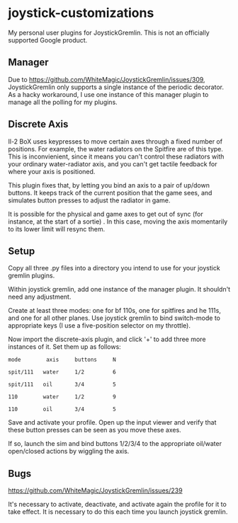 # joystick-customizations

My personal user plugins for JoystickGremlin. This is not an officially supported Google product.

## Manager

Due to https://github.com/WhiteMagic/JoystickGremlin/issues/309, JoystickGremlin
only supports a single instance of the periodic decorator. As a hacky
workaround, I use one instance of this manager plugin to manage all the polling
for my plugins. 

## Discrete Axis

Il-2 BoX uses keypresses to move certain axes through a fixed number of
positions. For example, the water radiators on the Spitfire are of this
type. This is inconvienient, since it means you can't control these radiators
with your ordinary water-radiator axis, and you can't get tactile feedback for
where your axis is positioned.

This plugin fixes that, by letting you bind an axis to a pair of up/down
buttons. It keeps track of the current position that the game sees, and
simulates button presses to adjust the radiator in game.

It is possible for the physical and game axes to get out of sync (for instance,
at the start of a sortie) . In this case, moving the axis momentarily to its
lower limit will resync them.

## Setup

Copy all three .py files into a directory you intend to use for your joystick
gremlin plugins.

Within joystick gremlin, add one instance of the manager plugin. It shouldn't
need any adjustment.

Create at least three modes: one for bf 110s, one for spitfires and he 111s, and
one for all other planes. Use joystick gremlin to bind switch-mode to
appropriate keys (I use a five-position selector on my throttle).

Now import the discrete-axis plugin, and click '+' to add three more instances
of it. Set them up as follows:

```
mode        axis     buttons     N

spit/111   water     1/2         6

spit/111   oil       3/4         5

110        water     1/2         9

110        oil       3/4         5

```


Save and activate your profile. Open up the input viewer and verify that these
button presses can be seen as you move these axes. 

If so, launch the sim and bind buttons 1/2/3/4 to the appropriate oil/water
open/closed actions by wiggling the axis.

## Bugs

https://github.com/WhiteMagic/JoystickGremlin/issues/239

It's necessary to activate, deactivate, and activate again the profile for it to
take effect.  It is necessary to do this each time you launch joystick gremlin.
